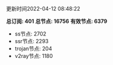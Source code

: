 更新时间2022-04-12 08:48:22

**总订阅: 401**
**总节点: 16756**
**有效节点: 6379**
- ss节点: 2702
- ssr节点: 2293
- trojan节点: 204
- v2ray节点: 1180
